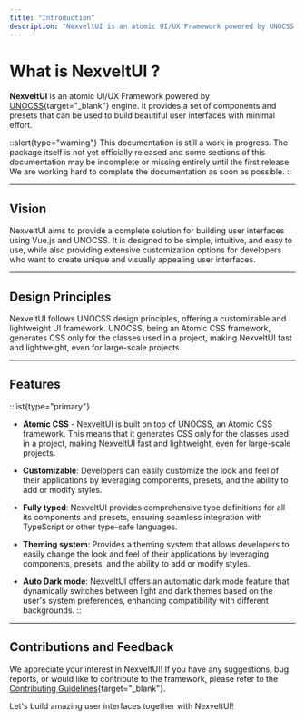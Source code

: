 ```yaml
---
title: "Introduction"
description: "NexveltUI is an atomic UI/UX Framework powered by UNOCSS engine. It provides a set of components and presets that can be used to build beautiful user interfaces with minimal effort."
---
```


# What is NexveltUI ?

**NexveltUI** is an atomic UI/UX Framework powered by [UNOCSS](https://unocss.dev/){target="_blank"} engine. It provides a set of components and presets that can be used to build beautiful user interfaces with minimal effort.

::alert{type="warning"} 
This documentation is still a work in progress. The package itself is not yet officially released and some sections of this documentation may be incomplete or missing entirely until the first release. We are working hard to complete the documentation as soon as possible.
::

---

## Vision

NexveltUI aims to provide a complete solution for building user interfaces using Vue.js and UNOCSS. It is designed to be simple, intuitive, and easy to use, while also providing extensive customization options for developers who want to create unique and visually appealing user interfaces.

---

## Design Principles

NexveltUI follows UNOCSS design principles, offering a customizable and lightweight UI framework. UNOCSS, being an Atomic CSS framework, generates CSS only for the classes used in a project, making NexveltUI fast and lightweight, even for large-scale projects.

---

## Features

::list{type="primary"}
- **Atomic CSS** - NexveltUI is built on top of UNOCSS, an Atomic CSS framework. This means that it generates CSS only for the classes used in a project, making NexveltUI fast and lightweight, even for large-scale projects.

- **Customizable**: Developers can easily customize the look and feel of their applications by leveraging components, presets, and the ability to add or modify styles.

- **Fully typed**: NexveltUI provides comprehensive type definitions for all its components and presets, ensuring seamless integration with TypeScript or other type-safe languages.

- **Theming system**: Provides a theming system that allows developers to easily change the look and feel of their applications by leveraging components, presets, and the ability to add or modify styles.

- **Auto Dark mode**: NexveltUI offers an automatic dark mode feature that dynamically switches between light and dark themes based on the user's system preferences, enhancing compatibility with different backgrounds.
::

---

## Contributions and Feedback

We appreciate your interest in NexveltUI! If you have any suggestions, bug reports, or would like to contribute to the framework, please refer to the [Contributing Guidelines](https://github.com/nexvelt/ui/blob/main/CONTRIBUTING.md){target="_blank"}.

Let's build amazing user interfaces together with NexveltUI! 

